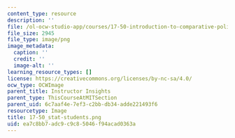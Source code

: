 ```yaml
---
content_type: resource
description: ''
file: /ol-ocw-studio-app/courses/17-50-introduction-to-comparative-politics-spring-2014/ea7c8bb7adc9c9c85046f94acad0363a_17-50_stat-students.png
file_size: 2945
file_type: image/png
image_metadata:
  caption: ''
  credit: ''
  image-alt: ''
learning_resource_types: []
license: https://creativecommons.org/licenses/by-nc-sa/4.0/
ocw_type: OCWImage
parent_title: Instructor Insights
parent_type: ThisCourseAtMITSection
parent_uid: 6c7aaf4e-7ef3-c2bb-db34-adde221493f6
resourcetype: Image
title: 17-50_stat-students.png
uid: ea7c8bb7-adc9-c9c8-5046-f94acad0363a
---
```

